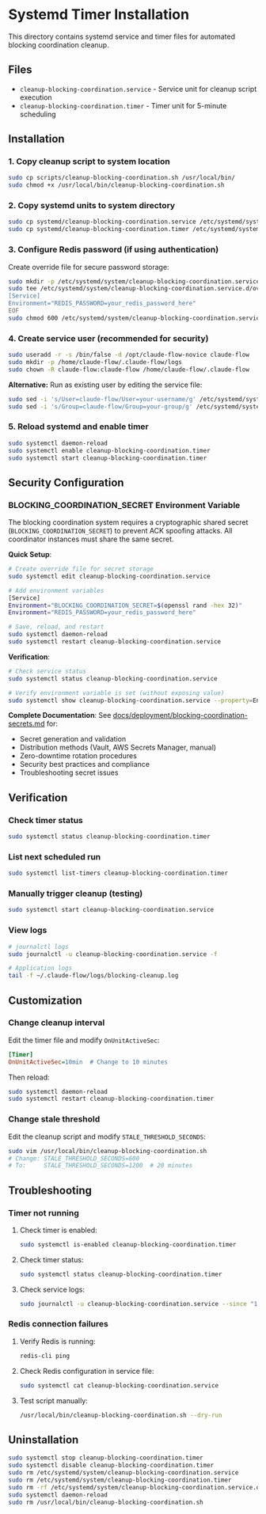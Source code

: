 # Systemd Timer Installation

This directory contains systemd service and timer files for automated blocking coordination cleanup.

## Files

- `cleanup-blocking-coordination.service` - Service unit for cleanup script execution
- `cleanup-blocking-coordination.timer` - Timer unit for 5-minute scheduling

## Installation

### 1. Copy cleanup script to system location

```bash
sudo cp scripts/cleanup-blocking-coordination.sh /usr/local/bin/
sudo chmod +x /usr/local/bin/cleanup-blocking-coordination.sh
```

### 2. Copy systemd units to system directory

```bash
sudo cp systemd/cleanup-blocking-coordination.service /etc/systemd/system/
sudo cp systemd/cleanup-blocking-coordination.timer /etc/systemd/system/
```

### 3. Configure Redis password (if using authentication)

Create override file for secure password storage:

```bash
sudo mkdir -p /etc/systemd/system/cleanup-blocking-coordination.service.d/
sudo tee /etc/systemd/system/cleanup-blocking-coordination.service.d/override.conf <<EOF
[Service]
Environment="REDIS_PASSWORD=your_redis_password_here"
EOF
sudo chmod 600 /etc/systemd/system/cleanup-blocking-coordination.service.d/override.conf
```

### 4. Create service user (recommended for security)

```bash
sudo useradd -r -s /bin/false -d /opt/claude-flow-novice claude-flow
sudo mkdir -p /home/claude-flow/.claude-flow/logs
sudo chown -R claude-flow:claude-flow /home/claude-flow/.claude-flow
```

**Alternative:** Run as existing user by editing the service file:

```bash
sudo sed -i 's/User=claude-flow/User=your-username/g' /etc/systemd/system/cleanup-blocking-coordination.service
sudo sed -i 's/Group=claude-flow/Group=your-group/g' /etc/systemd/system/cleanup-blocking-coordination.service
```

### 5. Reload systemd and enable timer

```bash
sudo systemctl daemon-reload
sudo systemctl enable cleanup-blocking-coordination.timer
sudo systemctl start cleanup-blocking-coordination.timer
```

## Security Configuration

### BLOCKING_COORDINATION_SECRET Environment Variable

The blocking coordination system requires a cryptographic shared secret (`BLOCKING_COORDINATION_SECRET`) to prevent ACK spoofing attacks. All coordinator instances must share the same secret.

**Quick Setup**:

```bash
# Create override file for secret storage
sudo systemctl edit cleanup-blocking-coordination.service

# Add environment variables
[Service]
Environment="BLOCKING_COORDINATION_SECRET=$(openssl rand -hex 32)"
Environment="REDIS_PASSWORD=your_redis_password_here"

# Save, reload, and restart
sudo systemctl daemon-reload
sudo systemctl restart cleanup-blocking-coordination.service
```

**Verification**:

```bash
# Check service status
sudo systemctl status cleanup-blocking-coordination.service

# Verify environment variable is set (without exposing value)
sudo systemctl show cleanup-blocking-coordination.service --property=Environment | grep -o 'BLOCKING_COORDINATION_SECRET=[^ ]*' | sed 's/=.*/=***REDACTED***/'
```

**Complete Documentation**: See [docs/deployment/blocking-coordination-secrets.md](../docs/deployment/blocking-coordination-secrets.md) for:

- Secret generation and validation
- Distribution methods (Vault, AWS Secrets Manager, manual)
- Zero-downtime rotation procedures
- Security best practices and compliance
- Troubleshooting secret issues

## Verification

### Check timer status

```bash
sudo systemctl status cleanup-blocking-coordination.timer
```

### List next scheduled run

```bash
sudo systemctl list-timers cleanup-blocking-coordination.timer
```

### Manually trigger cleanup (testing)

```bash
sudo systemctl start cleanup-blocking-coordination.service
```

### View logs

```bash
# journalctl logs
sudo journalctl -u cleanup-blocking-coordination.service -f

# Application logs
tail -f ~/.claude-flow/logs/blocking-cleanup.log
```

## Customization

### Change cleanup interval

Edit the timer file and modify `OnUnitActiveSec`:

```ini
[Timer]
OnUnitActiveSec=10min  # Change to 10 minutes
```

Then reload:

```bash
sudo systemctl daemon-reload
sudo systemctl restart cleanup-blocking-coordination.timer
```

### Change stale threshold

Edit the cleanup script and modify `STALE_THRESHOLD_SECONDS`:

```bash
sudo vim /usr/local/bin/cleanup-blocking-coordination.sh
# Change: STALE_THRESHOLD_SECONDS=600
# To:     STALE_THRESHOLD_SECONDS=1200  # 20 minutes
```

## Troubleshooting

### Timer not running

1. Check timer is enabled:
   ```bash
   sudo systemctl is-enabled cleanup-blocking-coordination.timer
   ```

2. Check timer status:
   ```bash
   sudo systemctl status cleanup-blocking-coordination.timer
   ```

3. Check service logs:
   ```bash
   sudo journalctl -u cleanup-blocking-coordination.service --since "1 hour ago"
   ```

### Redis connection failures

1. Verify Redis is running:
   ```bash
   redis-cli ping
   ```

2. Check Redis configuration in service file:
   ```bash
   sudo systemctl cat cleanup-blocking-coordination.service
   ```

3. Test script manually:
   ```bash
   /usr/local/bin/cleanup-blocking-coordination.sh --dry-run
   ```

## Uninstallation

```bash
sudo systemctl stop cleanup-blocking-coordination.timer
sudo systemctl disable cleanup-blocking-coordination.timer
sudo rm /etc/systemd/system/cleanup-blocking-coordination.service
sudo rm /etc/systemd/system/cleanup-blocking-coordination.timer
sudo rm -rf /etc/systemd/system/cleanup-blocking-coordination.service.d/
sudo systemctl daemon-reload
sudo rm /usr/local/bin/cleanup-blocking-coordination.sh
```
